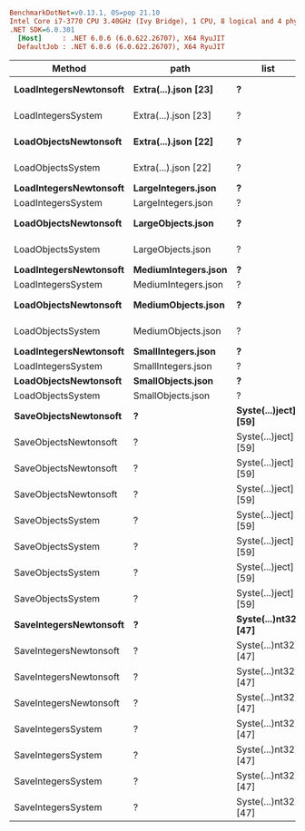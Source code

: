 ``` ini

BenchmarkDotNet=v0.13.1, OS=pop 21.10
Intel Core i7-3770 CPU 3.40GHz (Ivy Bridge), 1 CPU, 8 logical and 4 physical cores
.NET SDK=6.0.301
  [Host]     : .NET 6.0.6 (6.0.622.26707), X64 RyuJIT
  DefaultJob : .NET 6.0.6 (6.0.622.26707), X64 RyuJIT


```
|                 Method |                 path |                 list |           Mean |         Error |        StdDev |       StdErr |         Median |            Min |            Max |             Q1 |             Q3 |       Op/s |       Gen 0 |      Gen 1 |     Gen 2 |    Allocated |
|----------------------- |--------------------- |--------------------- |---------------:|--------------:|--------------:|-------------:|---------------:|---------------:|---------------:|---------------:|---------------:|-----------:|------------:|-----------:|----------:|-------------:|
| **LoadIntegersNewtonsoft** | **Extra(...).json [23]** |                    **?** |   **359,386.1 μs** |   **4,995.86 μs** |   **4,673.13 μs** |  **1,206.60 μs** |   **360,899.1 μs** |   **352,326.4 μs** |   **366,028.6 μs** |   **355,612.1 μs** |   **363,374.9 μs** |     **2.7825** |  **19000.0000** |  **5000.0000** | **1000.0000** |   **145,078 KB** |
|     LoadIntegersSystem | Extra(...).json [23] |                    ? |   186,486.6 μs |     475.29 μs |     444.58 μs |    114.79 μs |   186,467.7 μs |   185,636.7 μs |   187,384.5 μs |   186,201.1 μs |   186,775.8 μs |     5.3623 |   7333.3333 |  3000.0000 | 1000.0000 |   118,592 KB |
|  **LoadObjectsNewtonsoft** | **Extra(...).json [22]** |                    **?** | **6,224,321.0 μs** |  **93,068.49 μs** |  **87,056.33 μs** | **22,477.85 μs** | **6,207,068.8 μs** | **6,111,050.9 μs** | **6,378,678.0 μs** | **6,159,740.7 μs** | **6,302,011.3 μs** |     **0.1607** | **358000.0000** | **90000.0000** | **3000.0000** | **2,825,702 KB** |
|      LoadObjectsSystem | Extra(...).json [22] |                    ? | 5,588,487.6 μs |  22,023.38 μs |  20,600.68 μs |  5,319.07 μs | 5,586,422.4 μs | 5,560,433.0 μs | 5,628,752.7 μs | 5,574,363.8 μs | 5,602,149.4 μs |     0.1789 | 268000.0000 | 94000.0000 | 3000.0000 | 2,632,337 KB |
| **LoadIntegersNewtonsoft** |   **LargeIntegers.json** |                    **?** |    **14,011.4 μs** |     **121.88 μs** |     **114.00 μs** |     **29.44 μs** |    **14,017.8 μs** |    **13,841.0 μs** |    **14,286.7 μs** |    **13,919.7 μs** |    **14,072.6 μs** |    **71.3704** |    **656.2500** |   **328.1250** |         **-** |     **5,693 KB** |
|     LoadIntegersSystem |   LargeIntegers.json |                    ? |     6,703.5 μs |      20.46 μs |      19.14 μs |      4.94 μs |     6,705.3 μs |     6,673.6 μs |     6,730.6 μs |     6,685.4 μs |     6,719.2 μs |   149.1758 |    328.1250 |   164.0625 |         - |     4,508 KB |
|  **LoadObjectsNewtonsoft** |    **LargeObjects.json** |                    **?** |    **59,411.8 μs** |     **750.58 μs** |     **702.09 μs** |    **181.28 μs** |    **59,767.9 μs** |    **58,114.1 μs** |    **60,168.7 μs** |    **59,056.2 μs** |    **59,833.8 μs** |    **16.8317** |   **4000.0000** |  **1000.0000** |  **222.2222** |    **28,276 KB** |
|      LoadObjectsSystem |    LargeObjects.json |                    ? |    48,831.8 μs |     314.24 μs |     293.94 μs |     75.90 μs |    48,748.2 μs |    48,346.4 μs |    49,345.5 μs |    48,675.1 μs |    49,071.8 μs |    20.4785 |   3000.0000 |  1363.6364 |  454.5455 |    26,525 KB |
| **LoadIntegersNewtonsoft** |  **MediumIntegers.json** |                    **?** |     **3,516.3 μs** |      **13.98 μs** |      **13.08 μs** |      **3.38 μs** |     **3,521.0 μs** |     **3,494.7 μs** |     **3,543.3 μs** |     **3,507.2 μs** |     **3,523.2 μs** |   **284.3872** |    **214.8438** |    **58.5938** |         **-** |     **1,412 KB** |
|     LoadIntegersSystem |  MediumIntegers.json |                    ? |     1,785.3 μs |      13.42 μs |      12.55 μs |      3.24 μs |     1,784.2 μs |     1,762.8 μs |     1,801.1 μs |     1,780.5 μs |     1,796.1 μs |   560.1166 |    111.3281 |    48.8281 |         - |       941 KB |
|  **LoadObjectsNewtonsoft** |   **MediumObjects.json** |                    **?** |    **28,568.8 μs** |     **115.30 μs** |     **102.21 μs** |     **27.32 μs** |    **28,589.1 μs** |    **28,412.8 μs** |    **28,689.3 μs** |    **28,466.5 μs** |    **28,661.4 μs** |    **35.0032** |   **1906.2500** |   **500.0000** |  **156.2500** |    **14,144 KB** |
|      LoadObjectsSystem |   MediumObjects.json |                    ? |    22,716.6 μs |     441.60 μs |     433.71 μs |    108.43 μs |    22,727.5 μs |    22,197.8 μs |    23,330.8 μs |    22,315.7 μs |    23,067.0 μs |    44.0206 |   1593.7500 |   687.5000 |  218.7500 |    13,268 KB |
| **LoadIntegersNewtonsoft** |   **SmallIntegers.json** |                    **?** |       **497.7 μs** |       **8.13 μs** |       **7.60 μs** |      **1.96 μs** |       **493.0 μs** |       **490.3 μs** |       **512.5 μs** |       **492.0 μs** |       **502.3 μs** | **2,009.4187** |     **32.2266** |    **10.7422** |         **-** |       **135 KB** |
|     LoadIntegersSystem |   SmallIntegers.json |                    ? |       333.1 μs |       6.48 μs |       7.71 μs |      1.68 μs |       331.9 μs |       321.0 μs |       344.9 μs |       325.9 μs |       340.3 μs | 3,002.1519 |     20.9961 |    10.2539 |         - |        86 KB |
|  **LoadObjectsNewtonsoft** |    **SmallObjects.json** |                    **?** |     **5,620.9 μs** |      **12.62 μs** |      **11.19 μs** |      **2.99 μs** |     **5,620.3 μs** |     **5,605.2 μs** |     **5,643.8 μs** |     **5,614.1 μs** |     **5,626.0 μs** |   **177.9061** |    **414.0625** |   **203.1250** |         **-** |     **2,845 KB** |
|      LoadObjectsSystem |    SmallObjects.json |                    ? |     3,658.5 μs |      13.83 μs |      12.94 μs |      3.34 μs |     3,663.2 μs |     3,638.7 μs |     3,677.9 μs |     3,646.4 μs |     3,665.5 μs |   273.3341 |    359.3750 |   179.6875 |         - |     2,324 KB |
|  **SaveObjectsNewtonsoft** |                    **?** | **Syste(...)ject] [59]** | **5,414,436.2 μs** | **105,129.17 μs** | **121,066.90 μs** | **27,071.38 μs** | **5,367,995.1 μs** | **5,284,020.0 μs** | **5,748,097.9 μs** | **5,322,414.6 μs** | **5,509,837.1 μs** |     **0.1847** | **112000.0000** | **42000.0000** | **5000.0000** | **1,305,087 KB** |
|  SaveObjectsNewtonsoft |                    ? | Syste(...)ject] [59] |    61,793.1 μs |   1,987.44 μs |   5,702.35 μs |    585.05 μs |    60,049.5 μs |    53,395.9 μs |    80,032.3 μs |    57,759.9 μs |    65,301.1 μs |    16.1830 |   1444.4444 |   888.8889 |  333.3333 |    13,073 KB |
|  SaveObjectsNewtonsoft |                    ? | Syste(...)ject] [59] |    33,921.1 μs |   2,044.31 μs |   5,799.36 μs |    601.37 μs |    32,255.8 μs |    26,511.1 μs |    51,539.0 μs |    29,402.8 μs |    36,993.2 μs |    29.4802 |    733.3333 |   400.0000 |  133.3333 |     6,543 KB |
|  SaveObjectsNewtonsoft |                    ? | Syste(...)ject] [59] |     7,557.8 μs |     561.13 μs |   1,600.93 μs |    165.12 μs |     7,146.8 μs |     5,485.0 μs |    12,330.6 μs |     6,321.8 μs |     8,429.1 μs |   132.3135 |    164.0625 |    70.3125 |   31.2500 |     1,325 KB |
|      SaveObjectsSystem |                    ? | Syste(...)ject] [59] |    34,694.0 μs |   2,796.53 μs |   8,245.65 μs |    824.56 μs |    32,228.1 μs |    23,142.8 μs |    53,771.5 μs |    28,113.0 μs |    42,960.9 μs |    28.8234 |    125.0000 |   125.0000 |  125.0000 |     3,296 KB |
|      SaveObjectsSystem |                    ? | Syste(...)ject] [59] |     7,448.5 μs |     734.00 μs |   2,164.22 μs |    216.42 μs |     6,573.9 μs |     5,173.7 μs |    12,553.3 μs |     5,789.6 μs |     8,524.2 μs |   134.2561 |     39.0625 |    31.2500 |   31.2500 |       696 KB |
|      SaveObjectsSystem |                    ? | Syste(...)ject] [59] | 4,084,459.9 μs |  56,077.98 μs |  52,455.37 μs | 13,543.92 μs | 4,080,725.5 μs | 4,028,215.4 μs | 4,197,640.7 μs | 4,041,789.9 μs | 4,107,702.5 μs |     0.2448 |           - |          - |         - |   649,757 KB |
|      SaveObjectsSystem |                    ? | Syste(...)ject] [59] |    69,656.3 μs |   6,109.68 μs |  18,014.53 μs |  1,801.45 μs |    66,396.5 μs |    43,095.2 μs |   111,174.1 μs |    54,721.8 μs |    81,193.2 μs |    14.3562 |    100.0000 |   100.0000 |  100.0000 |     6,545 KB |
| **SaveIntegersNewtonsoft** |                    **?** | **Syste(...)nt32] [47]** |   **459,581.5 μs** |   **9,039.91 μs** |  **14,074.05 μs** |  **2,487.96 μs** |   **457,931.8 μs** |   **437,210.5 μs** |   **496,260.8 μs** |   **451,875.8 μs** |   **469,206.0 μs** |     **2.1759** |  **16000.0000** |  **6000.0000** | **2000.0000** |   **128,684 KB** |
| SaveIntegersNewtonsoft |                    ? | Syste(...)nt32] [47] |    16,667.4 μs |     266.93 μs |     262.16 μs |     65.54 μs |    16,730.7 μs |    16,301.8 μs |    17,237.4 μs |    16,427.9 μs |    16,804.0 μs |    59.9973 |    593.7500 |   281.2500 |         - |     4,669 KB |
| SaveIntegersNewtonsoft |                    ? | Syste(...)nt32] [47] |     4,356.7 μs |      91.21 μs |     266.06 μs |     26.88 μs |     4,392.0 μs |     3,883.3 μs |     5,012.1 μs |     4,167.5 μs |     4,550.8 μs |   229.5327 |    179.6875 |    78.1250 |   15.6250 |     1,157 KB |
| SaveIntegersNewtonsoft |                    ? | Syste(...)nt32] [47] |     2,618.4 μs |     510.83 μs |   1,490.13 μs |    150.53 μs |     3,088.3 μs |       621.8 μs |     6,780.9 μs |       833.5 μs |     3,608.5 μs |   381.9116 |     29.2969 |     9.7656 |         - |       120 KB |
|     SaveIntegersSystem |                    ? | Syste(...)nt32] [47] |   277,003.1 μs |   5,535.07 μs |  11,795.69 μs |  1,590.53 μs |   273,764.2 μs |   261,529.4 μs |   307,104.8 μs |   267,626.4 μs |   285,851.4 μs |     3.6101 |           - |          - |         - |    40,820 KB |
|     SaveIntegersSystem |                    ? | Syste(...)nt32] [47] |     3,402.5 μs |     156.33 μs |     458.49 μs |     46.08 μs |     3,487.9 μs |     1,154.9 μs |     3,947.1 μs |     3,314.1 μs |     3,607.0 μs |   293.9005 |     11.2305 |     5.3711 |         - |        48 KB |
|     SaveIntegersSystem |                    ? | Syste(...)nt32] [47] |     4,201.7 μs |     249.69 μs |     732.29 μs |     73.60 μs |     4,196.8 μs |     2,602.4 μs |     6,010.7 μs |     3,763.2 μs |     4,671.1 μs |   237.9987 |     19.5313 |    15.6250 |   15.6250 |       349 KB |
|     SaveIntegersSystem |                    ? | Syste(...)nt32] [47] |    13,557.4 μs |   1,156.74 μs |   3,410.68 μs |    341.07 μs |    12,874.2 μs |     9,301.5 μs |    22,439.8 μs |    10,894.3 μs |    16,222.3 μs |    73.7603 |     62.5000 |    62.5000 |   62.5000 |     1,404 KB |
